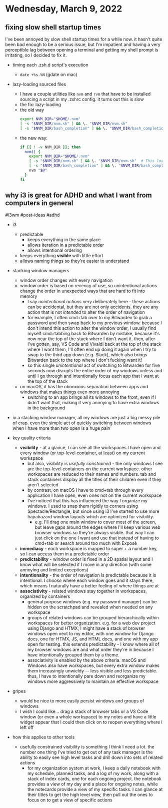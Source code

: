 # Wednesday, March 9, 2022

## fixing slow shell startup times

I've been annoyed by slow shell startup times for a while now. it hasn't quite
been bad enough to be a serious issue, but I'm impatient and having a very
perceptible lag between opening a terminal and getting my shell prompt is
irritating, so I decided to fix it.

- timing each .zsh.d script's execution
  - `date +%s.%N` (gdate on mac)

- lazy-loading sourced files
  - I have a couple utilities like `nvm` and `rvm` that have to be installed
    sourcing a script in my .zshrc config. it turns out this is slow
  - the fix: lazy-loading
  - the old way
    ```sh
    export NVM_DIR="$HOME/.nvm" 
    [ -s "$NVM_DIR/nvm.sh" ] && \. "$NVM_DIR/nvm.sh"
    [ -s "$NVM_DIR/bash_completion" ] && \. "$NVM_DIR/bash_completion"
    ```
  - the new way:
    ```sh
    if [[ ! -v NVM_DIR ]]; then
      nvm() {
        export NVM_DIR="$HOME/.nvm"
        [ -s "$NVM_DIR/nvm.sh" ] && \. "$NVM_DIR/nvm.sh"  # This loads nvm
        [ -s "$NVM_DIR/bash_completion" ] && \. "$NVM_DIR/bash_completion"  # This loads nvm bash_completion
        nvm "$@"
      }
    fi
    ```

## why i3 is great for ADHD and what I want from computers in general

#i3wm #post-ideas #adhd

- i3 
  - predictable
    - keeps everything in the same place
    - allows iteration in a predictable order
    - allows intentional ordering
  - keeps everything **visible** with little effort
  - allows naming things so they're easier to understand
- stacking window managers
  - window order changes with every navigation
  - window order is based on recency of use, so unintentional actions change the
    order in unexpected ways that are hard to fit into memory
    - I say _unintentional actions_ very deliberately here - these actions can
      be accidental, but they are not only accidents. they are any action that is not _intended_ to alter the order of navigation
    - for example, I often cmd+tab over to my Bitwarden to grab a password and
      then swap back to my previous window. because I don't intend this action
      to alter the window order, I usually find myself cmd+tabbing back to
      Bitwarden by mistake, because it's now near the top of the stack where I
      don't want it. then, after I've gotten, say, VS Code and Vivaldi back at
      the top of the stack where I want them, I'll often end up doing it again
      when I try to swap to the third app down (e.g. Slack), which also brings
      Bitwarden back to the top where I don't fucking want it!
    - so this single _unintentional_ act of switching to Bitwarden for five
      seconds now disrupts the entire order of my windows unless and until I go
      through and intentionally focus each app that I want at the top of the stack
  - on macOS, it has the obnoxious separation between apps and windows that
    makes things even more annoying
    - switching to an app brings all its windows to the front, even if I didn't
      want that, making it very annoying to have extra windows in the background
- in a stacking window manager, all my windows are just a big messy pile of
  crap. even the simple act of quickly switching between windows when I have
  more than two open is a huge pain
  
- key quality criteria
  - **visibility** - at a glance, I can see all the workspaces I have open and
    every window (or top-level container, at least) on my current workspace
    - but also, visibility is _usefully constrained_ - the only windows I see
      are the top-level containers on the current workspace. other workspaces
      are reduced to their names and numbers. tab and stack containers display
      all the titles of their children even if they aren't selected
    - by contrast, on macOS I have to cmd+tab through every application I have
      open, even ones not on the current workspace
    - I've noticed that this has influenced the way I organize my windows. I
      used to snap them rigidly to corners using Spectacle/Rectangle, but since
      using i3 I've started to use more hapahazard window layouts which are
      optimized for visibility.
      - e.g. I'll drag one main window to cover most of the screen, but leave
        gaps around the edges where I'll keep various web browser windows so
        they're always visible. that way I can just click on the one I want and
        use that instead of having to cmd+tab or search around too much with
        Exposé
  - **immediacy** - each workspace is mapped to super + a number key, so I can
    access them in a predictable order
  - **predictability** - window order is fixed in a 2D spatial layout and I know
    what will be selected if I move in any direction (with some annoying and
    limited exceptions)
  - **intentionality** - the order of navigation is predictable because it is
    intentional. _I choose_ where each window goes and it stays there, which
    means I naturally have a better feeling of where things are at
  - **associativity** - related windows stay together in workspaces, organized
    by containers
    - general purpose windows (e.g. my password manager) can be hidden on the
      scratchpad and revealed when needed on any workspace
    - groups of related windows can be grouped hierarchically within workspaces
      for better organization. e.g. for a web dev project using Django and HTMX,
      I might have a stack of browser windows open next to my editor, with one
      window for Django docs, one for HTMX, JS, and HTML docs, and one with my
      app open for testing. this extends predictability - I know where all of my
      browser windows are and what order they're in because I have intentionally
      grouped them by a theme.
    - associativity is enabled by the above criteria. macOS and Windows also
      have workspaces, but every extra window makes them increasingly unwieldy
      -- less visible and less predictable. thus, I have to intentionally pare
      down and reorganize my windows more aggressively to maintain an effective
      workspace

- gripes
  - would be nice to more easily persist windows and groups of windows
  - I wish I could like... drag a stack of browser tabs or a VS Code window (or
    even a whole workspace) to my notes and have a little widget appear that I
    could then click on to reopen everything where I left off

- how this applies to other tools
  - usefully constrained visibility is something I think I need a lot. the
    number one thing I've tried to get out of any task manager is the ability to
    easily see high level tasks and drill down into sets of related actions
    - for my organization system at work, I keep a daily notebook with my
      schedule, planned tasks, and a log of my work, along with a stack of index
      cards, one for each ongoing project. the notebook provides a view of my
      day and a place for ongoing notes, while the notecards provide a view of
      my specific tasks. I can glance at their titles to get the high level
      view, then pull out the ones to focus on to get a view of specific actions
